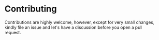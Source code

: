 # Contributing

Contributions are highly welcome, however, except for very small changes, kindly file an issue and let's have a discussion before you open a pull request.